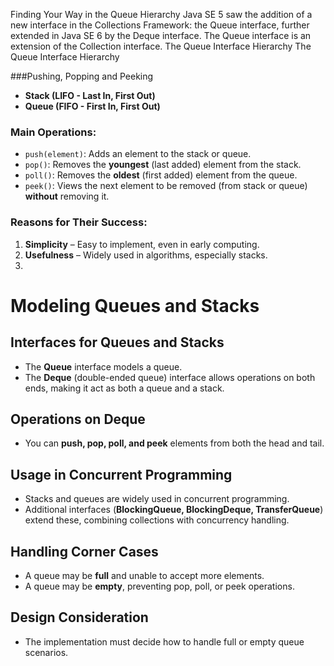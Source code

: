 
Finding Your Way in the Queue Hierarchy
Java SE 5 saw the addition of a new interface in the Collections Framework: the Queue interface, further extended in Java SE 6 by the Deque interface. The Queue interface is an extension of the Collection interface.
The Queue Interface Hierarchy
The Queue Interface Hierarchy

###Pushing, Popping and Peeking
- **Stack (LIFO - Last In, First Out)**
- **Queue (FIFO - First In, First Out)**
### Main Operations:
- `push(element)`: Adds an element to the stack or queue.
- `pop()`: Removes the **youngest** (last added) element from the stack.
- `poll()`: Removes the **oldest** (first added) element from the queue.
- `peek()`: Views the next element to be removed (from stack or queue) **without** removing it.
### Reasons for Their Success:
1. **Simplicity** – Easy to implement, even in early computing.
2. **Usefulness** – Widely used in algorithms, especially stacks.
3. 
 # Modeling Queues and Stacks

## Interfaces for Queues and Stacks
- The **Queue** interface models a queue.  
- The **Deque** (double-ended queue) interface allows operations on both ends, making it act as both a queue and a stack.  

## Operations on Deque
- You can **push, pop, poll, and peek** elements from both the head and tail.  

## Usage in Concurrent Programming
- Stacks and queues are widely used in concurrent programming.  
- Additional interfaces (**BlockingQueue, BlockingDeque, TransferQueue**) extend these, combining collections with concurrency handling.  

## Handling Corner Cases
- A queue may be **full** and unable to accept more elements.  
- A queue may be **empty**, preventing pop, poll, or peek operations.  

## Design Consideration
- The implementation must decide how to handle full or empty queue scenarios.
